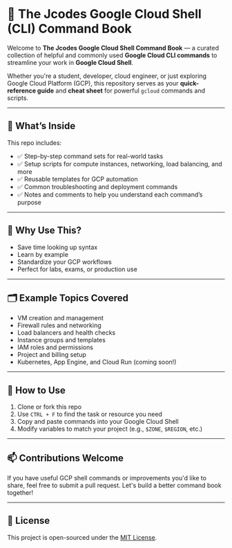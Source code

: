 # 📘 The Jcodes Google Cloud Shell (CLI) Command Book

Welcome to **The Jcodes Google Cloud Shell Command Book** — a curated collection of helpful and commonly used **Google Cloud CLI commands** to streamline your work in **Google Cloud Shell**.

Whether you're a student, developer, cloud engineer, or just exploring Google Cloud Platform (GCP), this repository serves as your **quick-reference guide** and **cheat sheet** for powerful `gcloud` commands and scripts.

---

## 🔧 What’s Inside

This repo includes:

- ✅ Step-by-step command sets for real-world tasks  
- ✅ Setup scripts for compute instances, networking, load balancing, and more  
- ✅ Reusable templates for GCP automation  
- ✅ Common troubleshooting and deployment commands  
- ✅ Notes and comments to help you understand each command’s purpose  

---

## 🚀 Why Use This?

- Save time looking up syntax  
- Learn by example  
- Standardize your GCP workflows  
- Perfect for labs, exams, or production use  

---

## 🗂 Example Topics Covered

- VM creation and management  
- Firewall rules and networking  
- Load balancers and health checks  
- Instance groups and templates  
- IAM roles and permissions  
- Project and billing setup  
- Kubernetes, App Engine, and Cloud Run (coming soon!)

---

## 📎 How to Use

1. Clone or fork this repo  
2. Use `CTRL + F` to find the task or resource you need  
3. Copy and paste commands into your Google Cloud Shell  
4. Modify variables to match your project (e.g., `$ZONE`, `$REGION`, etc.)

---

## 📫 Contributions Welcome

If you have useful GCP shell commands or improvements you'd like to share, feel free to submit a pull request. Let's build a better command book together!

---

## 📄 License

This project is open-sourced under the [MIT License](LICENSE).
